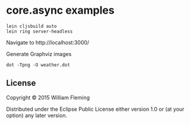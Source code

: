 # core.async examples

```
lein cljsbuild auto
lein ring server-headless
```
Navigate to http://localhost:3000/

Generate Graphviz images

```
dot -Tpng -O weather.dot
```

## License

Copyright © 2015 William Fleming

Distributed under the Eclipse Public License either version 1.0 or (at
your option) any later version.
